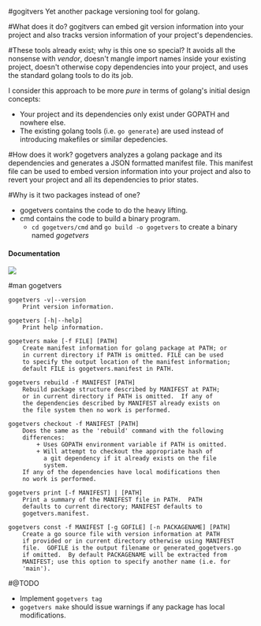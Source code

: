 #gogitvers
Yet another package versioning tool for golang.

#What does it do?
gogitvers can embed git version information into your project and also
tracks version information of your project's dependencies.

#These tools already exist; why is this one so special?
It avoids all the nonsense with *vendor*, doesn't mangle import names
inside your existing project, doesn't otherwise copy dependencies
into your project, and uses the standard golang tools to do its job.

I consider this approach to be more *pure* in terms of golang's initial design concepts:
* Your project and its dependencies only exist under GOPATH and nowhere else.
* The existing golang tools (i.e. `go generate`) are used instead of introducing
makefiles or similar depedencies.

#How does it work?
gogetvers analyzes a golang package and its dependencies and generates a 
JSON formatted manifest file.  This manifest file can be used to embed
version information into your project and also to revert your project
and all its dependencies to prior states.

#Why is it two packages instead of one?
* gogetvers contains the code to do the heavy lifting.
* cmd contains the code to build a binary program.
  * `cd gogetvers/cmd` and `go build -o gogetvers` to create a binary named *gogetvers*

#### Documentation
[![](https://img.shields.io/badge/godoc-reference-blue.svg)](https://godoc.org/github.com/rbredlau/gogitvers)

#man gogetvers
```
gogetvers -v|--version
    Print version information.

gogetvers [-h|--help]
    Print help information.

gogetvers make [-f FILE] [PATH]
    Create manifest information for golang package at PATH; or
    in current directory if PATH is omitted. FILE can be used
    to specify the output location of the manifest information;
    default FILE is gogetvers.manifest in PATH.

gogetvers rebuild -f MANIFEST [PATH]
    Rebuild package structure described by MANIFEST at PATH;
    or in current directory if PATH is omitted.  If any of
    the dependencies described by MANIFEST already exists on
    the file system then no work is performed.

gogetvers checkout -f MANIFEST [PATH]
    Does the same as the 'rebuild' command with the following
    differences:
        + Uses GOPATH environment variable if PATH is omitted.
        + Will attempt to checkout the appropriate hash of
          a git dependency if it already exists on the file
          system.
    If any of the dependencies have local modifications then
    no work is performed.

gogetvers print [-f MANIFEST] | [PATH]
    Print a summary of the MANIFEST file in PATH.  PATH
    defaults to current directory; MANIFEST defaults to
    gogetvers.manifest.

gogetvers const -f MANIFEST [-g GOFILE] [-n PACKAGENAME] [PATH]
    Create a go source file with version information at PATH
    if provided or in current directory otherwise using MANIFEST
    file.  GOFILE is the output filename or generated_gogetvers.go
    if omitted.  By default PACKAGENAME will be extracted from
    MANIFEST; use this option to specify another name (i.e. for
    'main').
```

#@TODO
+ Implement `gogetvers tag`
+ `gogetvers make` should issue warnings if any package has local modifications.

